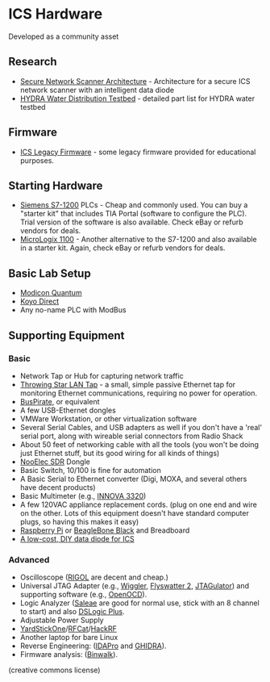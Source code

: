 # ICS Hardware

Developed as a community asset

## Research

- [Secure Network Scanner Architecture](https://github.com/hsainnos/ICSscannerDiode) - Architecture for a secure ICS network scanner with an intelligent data diode
- [HYDRA Water Distribution Testbed](https://github.com/hydra-testbed/Part-list) - detailed part list for HYDRA water testbed

## Firmware

- [ICS Legacy Firmware](https://github.com/cutaway-security/ics_firmware_legacy) - some legacy firmware provided for educational purposes.

## Starting Hardware

- [Siemens S7-1200](http://w3.siemens.com/mcms/programmable-logic-controller/en/basic-controller/s7-1200/pages/default.aspx) PLCs - Cheap and commonly used. You can buy a "starter kit" that includes TIA Portal (software to configure the PLC). Trial version of the software is also available. Check eBay or refurb vendors for deals.
- [MicroLogix 1100](http://ab.rockwellautomation.com/Programmable-Controllers/MicroLogix-1100) - Another alternative to the S7-1200 and also available in a starter kit. Again, check eBay or refurb vendors for deals.

## Basic Lab Setup

- [Modicon Quantum](http://www.schneider-electric.com/en/product-range/538-modicon-quantum/)
- [Koyo Direct](<http://www.automationdirect.com/adc/Overview/Catalog/Programmable_Controllers/DirectLogic_Series_PLCs_(Micro_to_Small,_Brick_-a-_Modular)>)
- Any no-name PLC with ModBus

## Supporting Equipment

### Basic

- Network Tap or Hub for capturing network traffic
- [Throwing Star LAN Tap](https://greatscottgadgets.com/throwingstar/) - a small, simple passive Ethernet tap for monitoring Ethernet communications, requiring no power for operation.
- [BusPirate](http://dangerousprototypes.com/docs/Bus_Pirate), or equivalent
- A few USB-Ethernet dongles
- VMWare Workstation, or other virtualization software
- Several Serial Cables, and USB adapters as well if you don't have a 'real' serial port, along with wireable serial connectors from Radio Shack
- About 50 feet of networking cable with all the tools (you won't be doing just Ethernet stuff, but its good wiring for all kinds of things)
- [NooElec SDR](http://www.nooelec.com/store/sdr.html) Dongle
- Basic Switch, 10/100 is fine for automation
- A Basic Serial to Ethernet converter (Digi, MOXA, and several others have decent products)
- Basic Multimeter (e.g., [INNOVA 3320](http://www.amazon.com/INNOVA-3320-Auto-Ranging-Digital-Multimeter/dp/B000EVYGZA))
- A few 120VAC appliance replacement cords. (plug on one end and wire on the other. Lots of this equipment doesn't have standard computer plugs, so having this makes it easy)
- [Raspberry Pi](https://www.raspberrypi.org/products/) or [BeagleBone Black](https://www.sparkfun.com/products/12857) and Breadboard
- [A low-cost, DIY data diode for ICS](https://github.com/wavestone-cdt/dyode)

### Advanced

- Oscilloscope ([RIGOL](http://www.rigolna.com) are decent and cheap.)
- Universal JTAG Adapter (e.g., [Wiggler](http://www.diygadget.com/universal-jtag-adapter-v2-wiggler-and-xilinx-platform-cable-compatible-debrick-routers-modems-and-more.html), [Flyswatter 2](http://www.tincantools.com/JTAG/Flyswatter2.html), [JTAGulator](http://www.grandideastudio.com/portfolio/jtagulator/)) and supporting software (e.g., [OpenOCD](http://openocd.org)).
- Logic Analyzer ([Saleae](https://www.saleae.com) are good for normal use, stick with an 8 channel to start) and also [DSLogic Plus](https://www.dreamsourcelab.com/product/dslogic-series/).
- Adjustable Power Supply
- [YardStickOne](https://greatscottgadgets.com/yardstickone/)/[RFCat](http://int3.cc/products/rfcat)/[HackRF](https://greatscottgadgets.com/hackrf/)
- Another laptop for bare Linux
- Reverse Engineering: ([IDAPro](https://www.hex-rays.com/products/ida/) and [GHIDRA](https://github.com/NationalSecurityAgency/ghidra)).
- Firmware analysis: ([Binwalk](https://github.com/ReFirmLabs/binwalk)).

(creative commons license)
